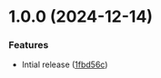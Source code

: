 # 1.0.0 (2024-12-14)


### Features

* Intial release ([1fbd56c](https://github.com/CoCreate-app/CoCreate-print/commit/1fbd56cfeabdc62a4483c46a981f1174b43c9549))
